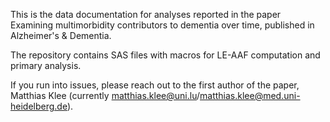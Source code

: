 This is the data documentation for analyses reported in the paper Examining multimorbidity contributors to dementia over time, published in Alzheimer's & Dementia.

The repository contains SAS files with macros for LE-AAF computation and primary analysis.

If you run into issues, please reach out to the first author of the paper, Matthias Klee (currently matthias.klee@uni.lu/matthias.klee@med.uni-heidelberg.de).
